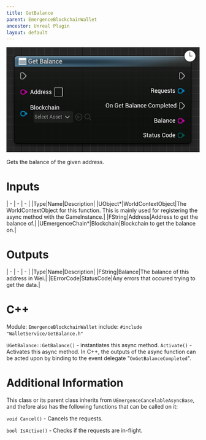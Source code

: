 ```yaml
---
title: GetBalance
parent: EmergenceBlockchainWallet
ancestor: Unreal Plugin
layout: default
---
```


![](GetBalance.PNG)

Gets the balance of the given address.

# Inputs

| - | - | - |
|Type|Name|Description|
|UObject\*|WorldContextObject|The WorldContextObject for this function. This is mainly used for registering the async method with the GameInstance.|
|FString|Address|Address to get the balance of.|
|UEmergenceChain\*|Blockchain|Blockchain to get the balance on.|

# Outputs

| - | - | - |
|Type|Name|Description|
|FString|Balance|The balance of this address in Wei.|
|EErrorCode|StatusCode|Any errors that occured trying to get the data.|

# C++
Module: `EmergenceBlockchainWallet`
include: `#include "WalletService/GetBalance.h"`

`UGetBalance::GetBalance()` - instantiates this async method.
`Activate()` - Activates this async method.
In C++, the outputs of the async function can be acted upon by binding to the event delegate "`OnGetBalanceCompleted`".

# Additional Information

This class or its parent class inherits from `UEmergenceCancelableAsyncBase`, and thefore also has the following functions that can be called on it:

`void Cancel()` - Cancels the requests.

`bool IsActive()` - Checks if the requests are in-flight.